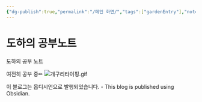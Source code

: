 ```yaml
---
{"dg-publish":true,"permalink":"/메인 화면/","tags":["gardenEntry"],"noteIcon":""}
---
```


# 도하의 공부노트

도하의 공부 노트

여전히 공부 중✏
![개구리타이핑.gif](/img/user/%EC%B2%A8%EB%B6%80%ED%8C%8C%EC%9D%BC/%EA%B0%9C%EA%B5%AC%EB%A6%AC%ED%83%80%EC%9D%B4%ED%95%91.gif)


이 블로그는 옵디시언으로 발행되었습니다. - This blog is published using Obsidian.

